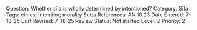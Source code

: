Question: Whether sīla is wholly determined by intentioned?
Category: Sīla
Tags: ethics; intention; morality
Sutta References: AN 10.23
Date Entered: 7-18-25
Last Revised: 7-18-25
Review Status: Not started
Level: 2
Priority: 2